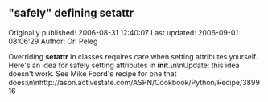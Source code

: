 ## "safely" defining __setattr__

Originally published: 2006-08-31 12:40:07
Last updated: 2006-09-01 08:06:29
Author: Ori Peleg

Overriding __setattr__ in classes requires care when setting attributes yourself. Here's an idea for safely setting attributes in __init__.\n\nUpdate: this idea doesn't work. See Mike Foord's recipe for one that does:\n\nhttp://aspn.activestate.com/ASPN/Cookbook/Python/Recipe/389916